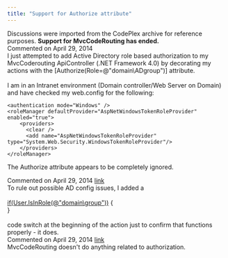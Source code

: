 ```yaml
---
title: "Support for Authorize attribute"
---
```

<div class="note">
   Discussions were imported from the CodePlex archive for reference purposes. <b>Support for MvcCodeRouting has ended.</b></div>
<div id="post1239548" class="discussion-comment op">
   <div class="discussion-header">Commented on 
      <time datetime="2014-04-29T14:26:08.433-07:00" title="2014-04-29T14:26:08.433-07:00">April 29, 2014</time>
   </div>
   <div class="discussion-message">I just attempted to add Active Directory role based authorization to my MvcCoderouting ApiController (.NET Framework 4.0) by decorating my actions with the [Authorize(Role=@&quot;domain\ADgroup&quot;)] attribute.<br />
<br />
I am in an Intranet environment (Domain controller/Web Server on Domain) and have checked my web.config for the following: <br />
<pre><code>&lt;authentication mode=&quot;Windows&quot; /&gt;
&lt;roleManager defaultProvider=&quot;AspNetWindowsTokenRoleProvider&quot; enabled=&quot;true&quot;&gt;
    &lt;providers&gt;
      &lt;clear /&gt;
      &lt;add name=&quot;AspNetWindowsTokenRoleProvider&quot; type=&quot;System.Web.Security.WindowsTokenRoleProvider&quot;/&gt;
    &lt;/providers&gt;
&lt;/roleManager&gt;</code></pre>

The Authorize attribute appears to be completely ignored. <br />
</div>
</div>
<div id="post1239551" class="discussion-comment">
   <div class="discussion-header">Commented on 
      <time datetime="2014-04-29T14:40:26.313-07:00" title="2014-04-29T14:40:26.313-07:00">April 29, 2014</time> <a href="#post1239551" class="post-link">link</a></div>
   <div class="discussion-message">To rule out possible AD config issues, I added a <br />
<br />
<a href="mailto:if(User.IsInRole(@&quot;domain\group&quot;))" rel="nofollow">if(User.IsInRole(@"domain\group"))</a> {<br />
}<br />
<br />
code switch at the beginning of the action just to confirm that functions properly - it does.<br />
</div>
</div>
<div id="post1239575" class="discussion-comment">
   <div class="discussion-header">Commented on 
      <time datetime="2014-04-29T16:29:28.687-07:00" title="2014-04-29T16:29:28.687-07:00">April 29, 2014</time> <a href="#post1239575" class="post-link">link</a></div>
   <div class="discussion-message">MvcCodeRouting doesn't do anything related to authorization.<br />
</div>
</div>